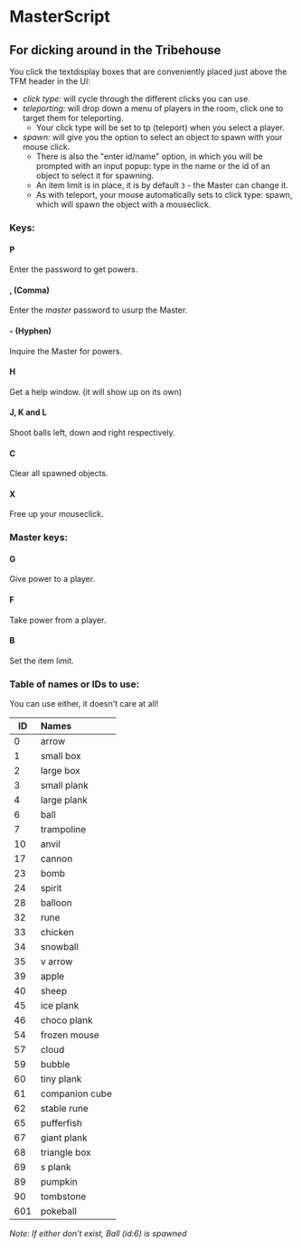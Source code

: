 # MasterScript
## For dicking around in the Tribehouse

You click the textdisplay boxes that are conveniently placed just above the TFM header in the UI:
- *click type:* will cycle through the different clicks you can use. 
- *teleporting:* will drop down a menu of players in the room, click one to target them for teleporting.
  - Your click type will be set to tp (teleport) when you select a player.
- *spawn:* will give you the option to select an object to spawn with your mouse click.
  - There is also the "enter id/name" option, in which you will be prompted with an input popup: type in the name or the id of an object to select it for spawning.
  - An item limit is in place, it is by default `3` - the Master can change it.
  -  As with teleport, your mouse automatically sets to click type: spawn, which will spawn the object with a mouseclick.

### **Keys:**
#### **P**
Enter the password to get powers.
#### **,** (Comma)
Enter the *master* password to usurp the Master.
#### **-** (Hyphen)
Inquire the Master for powers.
#### **H**
Get a help window. (it will show up on its own)
#### **J, K and L**
Shoot balls left, down and right respectively.
#### **C**
Clear all spawned objects.
#### **X**
Free up your mouseclick.
### **Master keys:**
#### G
Give power to a player.
#### F
Take power from a player.
#### B
Set the item limit.

### Table of names or IDs to use:
You can use either, it doesn't care at all!

ID | Names
-------- | :--------
0 | arrow
1 | small box
2 | large box
3 | small plank
4 | large plank
6 | ball
7 | trampoline
10 | anvil
17 | cannon
23 | bomb
24 | spirit
28 | balloon
32 | rune
33 | chicken
34 | snowball
35 | v arrow
39 | apple
40 | sheep
45 | ice plank
46 | choco plank
54 | frozen mouse
57 | cloud
59 | bubble
60 | tiny plank
61 | companion cube
62 | stable rune
65 | pufferfish
67 | giant plank
68 | triangle box
69 | s plank
89 | pumpkin
90 | tombstone
601 | pokeball

*Note: If either don't exist, Ball (id:6) is spawned*
